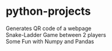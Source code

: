 # python-projects
Generates QR code of a webpage\
Snake-Ladder Game between 2 players\
Some Fun with Numpy and Pandas
